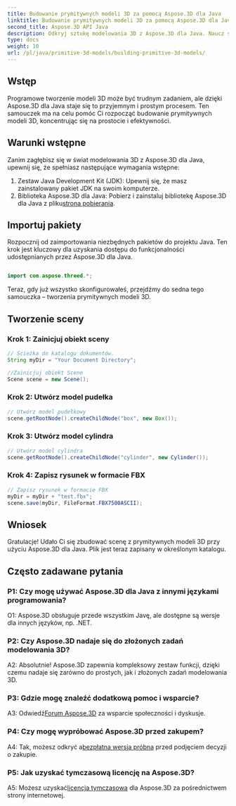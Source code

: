 ```yaml
---
title: Budowanie prymitywnych modeli 3D za pomocą Aspose.3D dla Java
linktitle: Budowanie prymitywnych modeli 3D za pomocą Aspose.3D dla Java
second_title: Aspose.3D API Java
description: Odkryj sztukę modelowania 3D z Aspose.3D dla Java. Naucz się bez wysiłku budować prymitywne modele 3D i uwolnij swoją kreatywność.
type: docs
weight: 10
url: /pl/java/primitive-3d-models/building-primitive-3d-models/
---
```

## Wstęp

Programowe tworzenie modeli 3D może być trudnym zadaniem, ale dzięki Aspose.3D dla Java staje się to przyjemnym i prostym procesem. Ten samouczek ma na celu pomóc Ci rozpocząć budowanie prymitywnych modeli 3D, koncentrując się na prostocie i efektywności.

## Warunki wstępne

Zanim zagłębisz się w świat modelowania 3D z Aspose.3D dla Java, upewnij się, że spełniasz następujące wymagania wstępne:

1. Zestaw Java Development Kit (JDK): Upewnij się, że masz zainstalowany pakiet JDK na swoim komputerze.
2.  Biblioteka Aspose.3D dla Java: Pobierz i zainstaluj bibliotekę Aspose.3D dla Java z pliku[strona pobierania](https://releases.aspose.com/3d/java/).

## Importuj pakiety

Rozpocznij od zaimportowania niezbędnych pakietów do projektu Java. Ten krok jest kluczowy dla uzyskania dostępu do funkcjonalności udostępnianych przez Aspose.3D dla Java.

```java

import com.aspose.threed.*;
```

Teraz, gdy już wszystko skonfigurowałeś, przejdźmy do sedna tego samouczka – tworzenia prymitywnych modeli 3D.

## Tworzenie sceny

### Krok 1: Zainicjuj obiekt sceny

```java
// Ścieżka do katalogu dokumentów.
String myDir = "Your Document Directory";

//Zainicjuj obiekt Scene
Scene scene = new Scene();
```

### Krok 2: Utwórz model pudełka

```java
// Utwórz model pudełkowy
scene.getRootNode().createChildNode("box", new Box());
```

### Krok 3: Utwórz model cylindra

```java
// Utwórz model cylindra
scene.getRootNode().createChildNode("cylinder", new Cylinder());
```

### Krok 4: Zapisz rysunek w formacie FBX

```java
// Zapisz rysunek w formacie FBX
myDir = myDir + "test.fbx";
scene.save(myDir, FileFormat.FBX7500ASCII);
```

## Wniosek

Gratulacje! Udało Ci się zbudować scenę z prymitywnych modeli 3D przy użyciu Aspose.3D dla Java. Plik jest teraz zapisany w określonym katalogu.

## Często zadawane pytania

### P1: Czy mogę używać Aspose.3D dla Java z innymi językami programowania?

O1: Aspose.3D obsługuje przede wszystkim Javę, ale dostępne są wersje dla innych języków, np. .NET.

### P2: Czy Aspose.3D nadaje się do złożonych zadań modelowania 3D?

A2: Absolutnie! Aspose.3D zapewnia kompleksowy zestaw funkcji, dzięki czemu nadaje się zarówno do prostych, jak i złożonych zadań modelowania 3D.

### P3: Gdzie mogę znaleźć dodatkową pomoc i wsparcie?

 A3: Odwiedź[Forum Aspose.3D](https://forum.aspose.com/c/3d/18) za wsparcie społeczności i dyskusje.

### P4: Czy mogę wypróbować Aspose.3D przed zakupem?

 A4: Tak, możesz odkryć a[bezpłatna wersja próbna](https://releases.aspose.com/) przed podjęciem decyzji o zakupie.

### P5: Jak uzyskać tymczasową licencję na Aspose.3D?

 A5: Możesz uzyskać[licencja tymczasowa](https://purchase.aspose.com/temporary-license/) dla Aspose.3D za pośrednictwem strony internetowej.